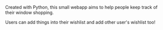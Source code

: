 Created with Python, this small webapp aims to help people keep track of their window shopping. 

Users can add things into their wishlist and add other user's wishlist too!
